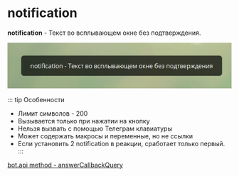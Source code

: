 # notification

**notification** - Текст во всплывающем окне без подтверждения. 

![](./1.png)

::: tip  Особенности
* Лимит символов - 200
* Вызывается только при нажатии на кнопку
* Нельзя вызвать с помощью Телеграм клавиатуры
* Может содержать макросы и переменные, но не ссылки
* Если установить 2 notification в реакции, сработает только первый.
::: 


[bot.api method - answerCallbackQuery](https://core.telegram.org/bots/api#answercallbackquery)



